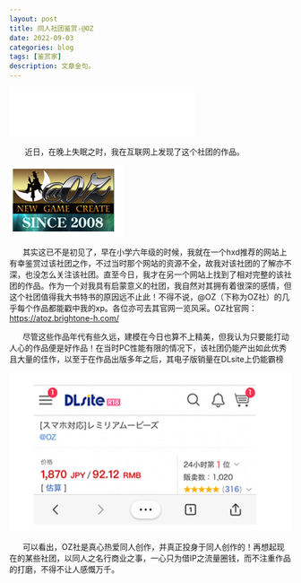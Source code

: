 ```yaml
---
layout: post
title: 同人社团鉴赏-@OZ
date: 2022-09-03
categories: blog
tags: [鉴赏家]
description: 文章金句。
---
```


<iframe frameborder="no" border="0" marginwidth="0" marginheight="0" width=330 height=86 src="//music.163.com/outchain/player?type=2&id=730849&auto=1&height=66"></iframe>

&nbsp;&nbsp;&nbsp;&nbsp;&nbsp;&nbsp;
    近日，在晚上失眠之时，我在互联网上发现了这个社团的作品。

<a href='https://github.com/zik000001/zik.github.io/blob/master/img/%40OZ.png' target='_blank'><img src='https://github.com/zik000001/zik.github.io/blob/master/img/@OZ.png?raw=true' border='0' alt='2022-09-03-145820'/></a>

&nbsp;&nbsp;&nbsp;&nbsp;&nbsp;&nbsp;其实这已不是初见了，早在小学六年级的时候，我就在一个hxd推荐的网站上有幸鉴赏过该社团之作，不过当时那个网站的资源不全，故我对该社团的了解亦不深，也没怎么关注该社团。直至今日，我才在另一个网站上找到了相对完整的该社团的作品。作为一个对我具有启蒙意义的社团，我自然对其拥有着很深的感情，但这个社团值得我大书特书的原因远不止此！不得不说，@OZ（下称为OZ社）的几乎每个作品都能戳中我的xp。各位亦可去其官网一览风采。OZ社官网：https://atoz.brightone-h.com/ 

&nbsp;&nbsp;&nbsp;&nbsp;&nbsp;&nbsp;尽管这些作品年代有些久远，建模在今日也算不上精美，但我认为只要能打动人心的作品便是好作品！在当时PC性能有限的情况下，该社团仍能产出如此优秀且大量的佳作，以至于在作品出版多年之后，其电子版销量在DLsite上仍能霸榜

<a href='https://github.com/zik000001/zik.github.io/blob/master/img/DLsite.png' target='_blank'><img src='https://github.com/zik000001/zik.github.io/blob/master/img/DLsite.png?raw=true' border='0' alt='voSScd'/></a>

&nbsp;&nbsp;&nbsp;&nbsp;&nbsp;&nbsp;可以看出，OZ社是真心热爱同人创作，并真正投身于同人创作的！再想起现在的某些社团，以同人之名行商业之事，一心只为借IP之流量圈钱，而不注重作品的打磨，不得不让人感慨万千。
